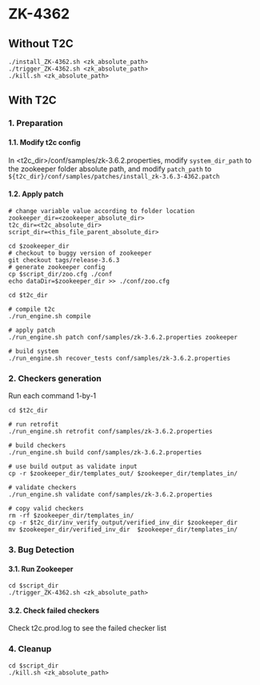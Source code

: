 # ZK-4362

## Without T2C
```
./install_ZK-4362.sh <zk_absolute_path>
./trigger_ZK-4362.sh <zk_absolute_path>
./kill.sh <zk_absolute_path>
```

## With T2C
### 1. Preparation
#### 1.1. Modify t2c config
In <t2c_dir>/conf/samples/zk-3.6.2.properties, modify `system_dir_path` to the zookeeper folder absolute path, and modify `patch_path` to `${t2c_dir}/conf/samples/patches/install_zk-3.6.3-4362.patch`

#### 1.2. Apply patch
```
# change variable value according to folder location
zookeeper_dir=<zookeeper_absolute_dir>
t2c_dir=<t2c_absolute_dir>
script_dir=<this_file_parent_absolute_dir>

cd $zookeeper_dir
# checkout to buggy version of zookeeper
git checkout tags/release-3.6.3
# generate zookeeper config
cp $script_dir/zoo.cfg ./conf
echo dataDir=$zookeeper_dir >> ./conf/zoo.cfg

cd $t2c_dir

# compile t2c
./run_engine.sh compile

# apply patch
./run_engine.sh patch conf/samples/zk-3.6.2.properties zookeeper

# build system
./run_engine.sh recover_tests conf/samples/zk-3.6.2.properties
```
### 2. Checkers generation
Run each command 1-by-1
```
cd $t2c_dir

# run retrofit
./run_engine.sh retrofit conf/samples/zk-3.6.2.properties 

# build checkers
./run_engine.sh build conf/samples/zk-3.6.2.properties

# use build output as validate input
cp -r $zookeeper_dir/templates_out/ $zookeeper_dir/templates_in/

# validate checkers
./run_engine.sh validate conf/samples/zk-3.6.2.properties

# copy valid checkers
rm -rf $zookeeper_dir/templates_in/
cp -r $t2c_dir/inv_verify_output/verified_inv_dir $zookeeper_dir
mv $zookeeper_dir/verified_inv_dir  $zookeeper_dir/templates_in/
```
### 3. Bug Detection
#### 3.1. Run Zookeeper
```
cd $script_dir
./trigger_ZK-4362.sh <zk_absolute_path>
```

#### 3.2. Check failed checkers
Check t2c.prod.log to see the failed checker list

### 4. Cleanup
```
cd $script_dir
./kill.sh <zk_absolute_path>
```
